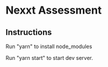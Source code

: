 # Nexxt Assessment

## Instructions

Run "yarn" to install node_modules

Run "yarn start" to start dev server. 